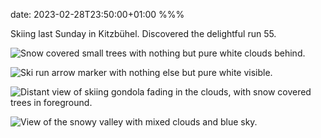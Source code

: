 date: 2023-02-28T23:50:00+01:00
%%%

Skiing last Sunday in Kitzbühel. Discovered the delightful run 55.

![Snow covered small trees with nothing but pure white clouds behind.](trees.jpeg)

![Ski run arrow marker with nothing else but pure white visible.](arrow.jpeg)

![Distant view of skiing gondola fading in the clouds, with snow covered trees in foreground.](lift.jpeg)

![View of the snowy valley with mixed clouds and blue sky.](valley.jpeg)
